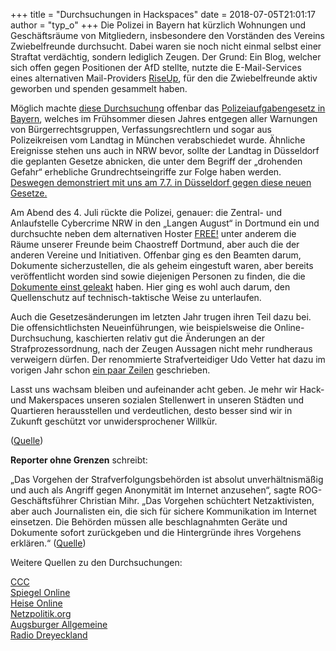 +++
title = "Durchsuchungen in Hackspaces"
date = 2018-07-05T21:01:17
author = "typ_o"
+++
Die Polizei in Bayern hat kürzlich Wohnungen und Geschäftsräume von
Mitgliedern, insbesondere den Vorständen des Vereins Zwiebelfreunde
durchsucht. Dabei waren sie noch nicht einmal selbst einer Straftat
verdächtig, sondern lediglich Zeugen. Der Grund: Ein Blog, welcher sich
offen gegen Positionen der AfD stellte, nutzte die E-Mail-Services eines
alternativen Mail-Providers [RiseUp](https://riseup.net/), für den die
Zwiebelfreunde aktiv geworben und spenden gesammelt haben.

  

Möglich machte [diese
Durchsuchung](https://netzpolitik.org/2018/zwiebelfreunde-durchsuchungen-wenn-zeugen-wie-straftaeter-behandelt-werden/)
offenbar das [Polizeiaufgabengesetz in
Bayern](https://www.br.de/nachrichten/das-neue-polizeiaufgabengesetz-kurz-erklaert-100.html),
welches im Frühsommer diesen Jahres entgegen aller Warnungen von
Bürgerrechtsgruppen, Verfassungsrechtlern und sogar aus Polizeikreisen
vom Landtag in München verabschiedet wurde. Ähnliche Ereignisse stehen
uns auch in NRW bevor, sollte der Landtag in Düsseldorf die geplanten
Gesetze abnicken, die unter dem Begriff der „drohenden Gefahr“
erhebliche Grundrechtseingriffe zur Folge haben werden. [Deswegen
demonstriert mit uns am 7.7. in Düsseldorf gegen diese neuen
Gesetze.](https://www.no-polizeigesetz-nrw.de/demo-7-7/)

  

Am Abend des 4. Juli rückte die Polizei, genauer: die Zentral- und
Anlaufstelle Cybercrime NRW in den „Langen August“ in Dortmund ein und
durchsuchte neben dem alternativen Hoster [FREE\!](http://www.free.de/)
unter anderem die Räume unserer Freunde beim Chaostreff Dortmund, aber
auch die der anderen Vereine und Initiativen. Offenbar ging es den
Beamten darum, Dokumente sicherzustellen, die als geheim eingestuft
waren, aber bereits veröffentlicht worden sind sowie diejenigen Personen
zu finden, die die [Dokumente einst
geleakt](https://www1.wdr.de/nachrichten/ruhrgebiet/cybercrime-razzia-dortmund-nordstadt-100.html)
haben. Hier ging es wohl auch darum, den Quellenschutz auf
technisch-taktische Weise zu unterlaufen.

  

Auch die Gesetzesänderungen im letzten Jahr trugen ihren Teil dazu bei.
Die offensichtlichsten Neueinführungen, wie beispielsweise die
Online-Durchsuchung, kaschierten relativ gut die Änderungen an der
Strafprozessordnung, nach der Zeugen Aussagen nicht mehr rundheraus
verweigern dürfen. Der renommierte Strafverteidiger Udo Vetter hat dazu
im vorigen Jahr schon [ein paar
Zeilen](https://www.lawblog.de/index.php/archives/2017/06/23/schoene-neue-zeugenwelt/)
geschrieben.

  

Lasst uns wachsam bleiben und aufeinander acht geben. Je mehr wir Hack-
und Makerspaces unseren sozialen Stellenwert in unseren Städten und
Quartieren herausstellen und verdeutlichen, desto besser sind wir in
Zukunft geschützt vor unwidersprochener Willkür.

([Quelle](https://www.devtal.de/blog/2018/07/05/pag-firstfallout/))  
  
  
**Reporter ohne Grenzen** schreibt:  
  
„Das Vorgehen der Strafverfolgungsbehörden ist absolut unverhältnismäßig
und auch als Angriff gegen Anonymität im Internet anzusehen“, sagte
ROG-Geschäftsführer Christian Mihr. „Das Vorgehen schüchtert
Netzaktivisten, aber auch Journalisten ein, die sich für sichere
Kommunikation im Internet einsetzen. Die Behörden müssen alle
beschlagnahmten Geräte und Dokumente sofort zurückgeben und die
Hintergründe ihres Vorgehens erklären.“
([Quelle](https://www.reporter-ohne-grenzen.de/deutschland/alle-meldungen/meldung/solidaritaet-mit-netzaktivisten/))  
  
  
Weitere Quellen zu den Durchsuchungen:  
  
[CCC](https://www.ccc.de/de/updates/2018/hausdurchsuchungen-bei-vereinsvorstanden-der-zwiebelfreunde-und-im-openlab-augsburg)  
[Spiegel
Online](http://www.spiegel.de/netzwelt/web/hausdurchsuchungen-bei-netzaktivisten-chaos-computer-club-kritisiert-polizeivorgehen-a-1216463.html)  
[Heise
Online](https://www.heise.de/newsticker/meldung/Massive-CCC-Kritik-an-Polizei-Hausdurchsuchung-bei-Datenschutz-Aktivisten-4098764.html)  
[Netzpolitik.org](https://netzpolitik.org/2018/zwiebelfreunde-durchsuchungen-wenn-zeugen-wie-straftaeter-behandelt-werden/)  
[Augsburger
Allgemeine](https://www.augsburger-allgemeine.de/augsburg/Als-der-Staatsschutz-ins-Augsburger-Open-Lab-kam-id51549741.html?utm_campaign=Echobox&utm_medium=augsburg&utm_source=Twitter#Echobox=1530695341)  
[Radio
Dreyeckland](https://rdl.de/beitrag/beschlagnahme-bei-riseup-tor-und-tails-support-netzwerk-und-ccc-nahen-openlab-augsburg)

